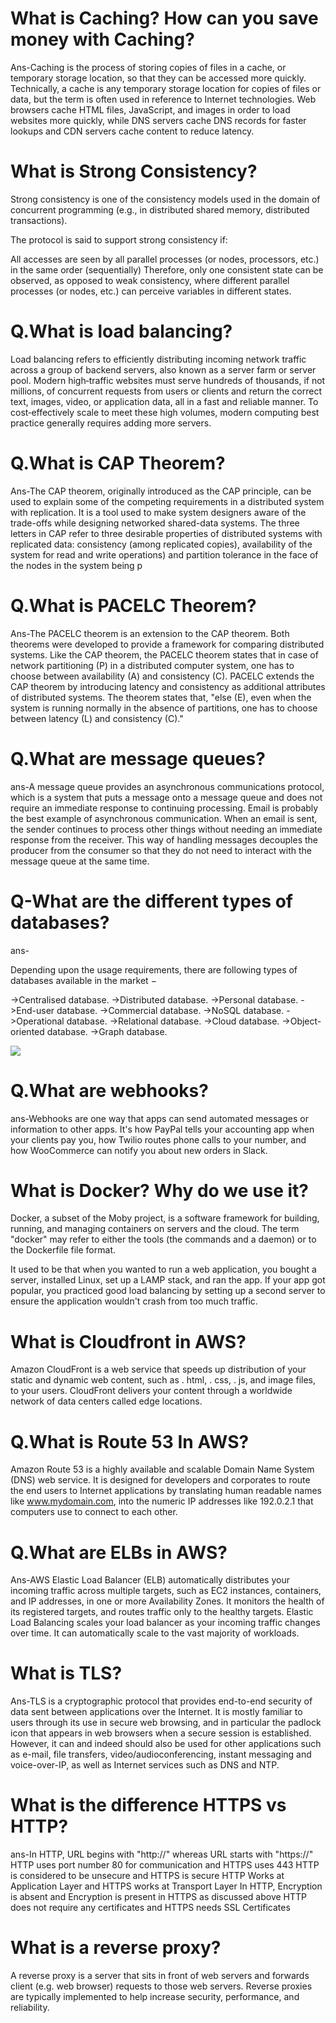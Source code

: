 # What is Caching? How can you save money with Caching?

Ans-Caching is the process of storing copies of files in a cache, or temporary storage location,
so that they can be accessed more quickly. Technically, a cache is any temporary storage location
for copies of files or data, but the term is often used in reference to Internet technologies.
Web browsers cache HTML files, JavaScript, and images in order to load websites more quickly,
while DNS servers cache DNS records for faster lookups and CDN servers cache content to reduce latency.

# What is Strong Consistency?

Strong consistency is one of the consistency models used in the domain of concurrent programming (e.g., in distributed shared memory, distributed transactions).

The protocol is said to support strong consistency if:

All accesses are seen by all parallel processes (or nodes, processors, etc.) in the same order (sequentially)
Therefore, only one consistent state can be observed, as opposed to weak consistency, where different parallel processes (or nodes, etc.) can perceive variables in different states.



# Q.What is load balancing?

Load balancing refers to efficiently distributing incoming network traffic across a group of backend servers,
also known as a server farm or server pool.
Modern high‑traffic websites must serve hundreds of thousands, if not millions, of concurrent
requests from users or clients and return the correct text, images, video, or application data, all in a fast and
reliable manner. To cost‑effectively scale to meet these high volumes, modern computing best practice generally requires
adding more servers.

# Q.What is CAP Theorem?

Ans-The CAP theorem, originally introduced as the CAP principle, can be used to explain some of the
competing requirements in a distributed system with replication. It is a tool used to make system designers
aware of the trade-offs while designing networked shared-data systems.
The three letters in CAP refer to three desirable properties of distributed systems with replicated data:
consistency (among replicated copies), availability of the system for read and write operations) and
partition tolerance in the face of the nodes in the system being p

# Q.What is PACELC Theorem?

Ans-The PACELC theorem is an extension to the CAP theorem.
Both theorems were developed to provide a framework for comparing distributed systems.
Like the CAP theorem, the PACELC theorem states that in case of network partitioning (P)
in a distributed computer system, one has to choose between availability (A) and consistency (C).
PACELC extends the CAP theorem by introducing latency and consistency as additional attributes of
distributed systems. The theorem states that, "else (E), even when the system is running normally
in the absence of partitions, one has to choose between latency (L) and consistency (C)."

# Q.What are message queues?

ans-A message queue provides an asynchronous communications protocol, which is a system that puts
a message onto a message queue and does not require an immediate response to continuing processing.
Email is probably the best example of asynchronous communication. When an email is sent, the sender
continues to process other things without needing an immediate response from the receiver. This way of
handling messages decouples the producer from the consumer so that they do not need to interact with
the message queue at the same time.

# Q-What are the different types of databases?

ans-

Depending upon the usage requirements, there are following types of databases available in the market −

->Centralised database.
->Distributed database.
->Personal database.
->End-user database.
->Commercial database.
->NoSQL database.
->Operational database.
->Relational database.
->Cloud database.
->Object-oriented database.
->Graph database.

<img src="https://www.tutorialspoint.com/assets/questions/images/113180-1532341943.jpg" />

# Q.What are webhooks?

ans-Webhooks are one way that apps can send automated messages or information to other apps. It's how PayPal tells your accounting app when your clients pay you, how Twilio routes phone calls to your number, and how WooCommerce can notify you about new orders in Slack.

# What is Docker? Why do we use it?

Docker, a subset of the Moby project, is a software framework for building, running, and managing
containers on servers and the cloud. The term "docker" may refer to either the tools
(the commands and a daemon) or to the Dockerfile file format.

It used to be that when you wanted to run a web application, you bought a server, installed Linux, set up a LAMP stack, and ran the app. If your app got popular, you practiced good load balancing by setting up a second server to ensure the application wouldn't crash from too much traffic.

# What is Cloudfront in AWS?

Amazon CloudFront is a web service that speeds up distribution of your static and dynamic web content,
such as . html, . css, . js, and image files, to your users. CloudFront delivers your content through
a worldwide network of data centers called edge locations.

# Q.What is Route 53 In AWS?

Amazon Route 53 is a highly available and scalable Domain Name System (DNS) web service. It is designed
for developers and corporates to route the end users to Internet applications by translating human readable
names like www.mydomain.com, into the numeric IP addresses like 192.0.2.1 that computers use to connect to each other.

# Q.What are ELBs in AWS?

Ans-AWS Elastic Load Balancer (ELB) automatically distributes your incoming traffic across multiple targets,
such as EC2 instances, containers, and IP addresses, in one or more Availability Zones. It monitors the health
of its registered targets, and routes traffic only to the healthy targets. Elastic Load Balancing scales your load balancer as your incoming traffic changes over time. It can automatically scale to the vast majority of workloads.

# What is TLS?

Ans-TLS is a cryptographic protocol that provides end-to-end security of data sent between applications over the Internet. It is mostly familiar to users through its use in secure web browsing, and in particular the padlock icon that appears in web browsers when a secure session is established. However, it can and indeed should also be used for other applications such as e-mail, file transfers, video/audioconferencing, instant messaging and voice-over-IP, as well as Internet services such as DNS and NTP.

# What is the difference HTTPS vs HTTP?

ans-In HTTP, URL begins with "http://" whereas URL starts with "https://"
HTTP uses port number 80 for communication and HTTPS uses 443
HTTP is considered to be unsecure and HTTPS is secure
HTTP Works at Application Layer and HTTPS works at Transport Layer
In HTTP, Encryption is absent and Encryption is present in HTTPS as discussed above
HTTP does not require any certificates and HTTPS needs SSL Certificates

# What is a reverse proxy?

A reverse proxy is a server that sits in front of web servers and forwards client (e.g. web browser) requests to those web servers. Reverse proxies are typically implemented to help increase security, performance, and reliability.
